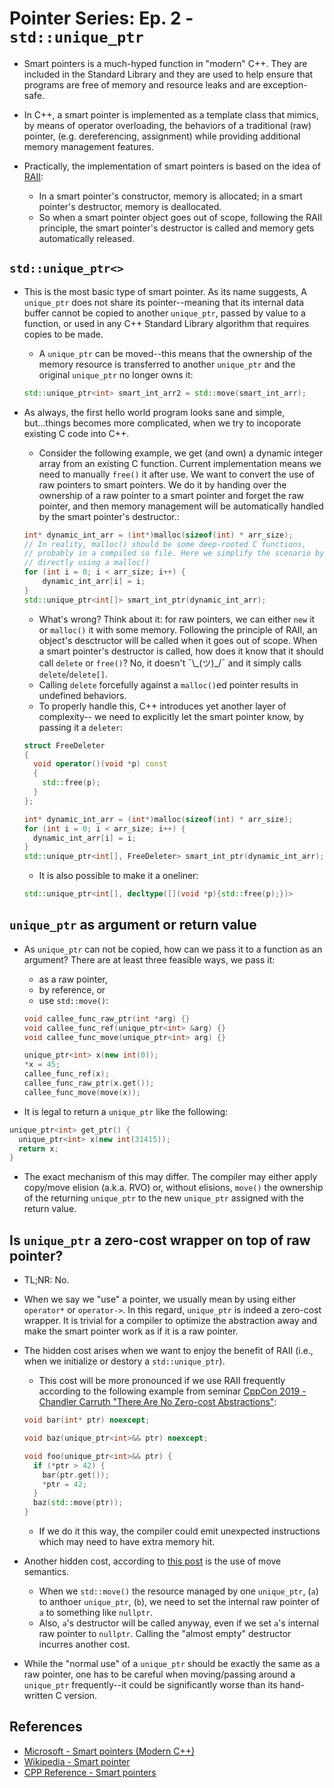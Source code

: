 # Pointer Series: Ep. 2 - `std::unique_ptr`

- Smart pointers is a much-hyped function in "modern" C++. They are included
  in the Standard Library and they are used to help ensure that programs are
  free of memory and resource leaks and are exception-safe.

- In C++, a smart pointer is implemented as a template class that mimics, by
  means of operator overloading, the behaviors of a traditional (raw) pointer,
  (e.g. dereferencing, assignment) while providing additional memory management
  features.

- Practically, the implementation of smart pointers is based on the idea of
  [RAII](../01_raii-and-the-rule-of-five):
    - In a smart pointer's constructor, memory is allocated; in a smart
      pointer's destructor, memory is deallocated.
    - So when a smart pointer object goes out of scope, following the RAII
      principle, the smart pointer's destructor is called and memory gets
      automatically released.

## `std::unique_ptr<>`

- This is the most basic type of smart pointer. As its name suggests, A
  `unique_ptr` does not share its pointer--meaning that its internal data buffer
  cannot be copied to another `unique_ptr`, passed by value to a function, or
  used in any C++ Standard Library algorithm that requires copies to be made.

    - A `unique_ptr` can be moved--this means that the ownership of
      the memory resource is transferred to another `unique_ptr` and the
      original `unique_ptr` no longer owns it:

  ```C++
  std::unique_ptr<int> smart_int_arr2 = std::move(smart_int_arr);
  ```

- As always, the first hello world program looks sane and simple, but...things
  becomes more complicated, when we try to incoporate existing C code into C++.

    - Consider the following example, we get (and own) a dynamic integer
      array from an existing C function. Current implementation means we need to
      manually `free()` it after use. We want to convert the use of raw pointers
      to smart pointers. We do it by handing over the ownership of a raw pointer
      to a smart pointer and forget the raw pointer, and then memory management
      will be automatically handled by the smart pointer's destructor.:

  ```C++
  int* dynamic_int_arr = (int*)malloc(sizeof(int) * arr_size);
  // In reality, malloc() should be some deep-rooted C functions,
  // probably in a compiled so file. Here we simplify the scenario by
  // directly using a malloc()
  for (int i = 0; i < arr_size; i++) {
      dynamic_int_arr[i] = i;
  }
  std::unique_ptr<int[]> smart_int_ptr(dynamic_int_arr);
  ```

    - What's wrong? Think about it: for raw pointers, we can either `new` it
      or `malloc()` it with some memory. Following the principle of RAII, an
      object's desctructor will be called when it goes out of scope. When a
      smart pointer's destructor is called, how does it know that it should
      call `delete` or `free()`? No, it doesn't ¯\\\_(ツ)\_\/¯ and it simply
      calls `delete`/`delete[]`.
    - Calling `delete` forcefully against a `malloc()`ed pointer results in
      undefined behaviors.
    - To properly handle this, C++ introduces yet another layer of complexity--
      we need to explicitly let the smart pointer know, by passing it a `deleter`:

  ```C++
  struct FreeDeleter
  {
    void operator()(void *p) const
    {
      std::free(p);
    }
  };

  int* dynamic_int_arr = (int*)malloc(sizeof(int) * arr_size);
  for (int i = 0; i < arr_size; i++) {
    dynamic_int_arr[i] = i;
  }
  std::unique_ptr<int[], FreeDeleter> smart_int_ptr(dynamic_int_arr);
  ```

    - It is also possible to make it a oneliner:

  ```C++
  std::unique_ptr<int[], decltype([](void *p){std::free(p);})>
  ```

## `unique_ptr` as argument or return value

- As `unique_ptr` can not be copied, how can we pass it to a function as an
  argument? There are at least three feasible ways, we pass it:

    - as a raw pointer,
    - by reference, or
    - use `std::move()`:

  ```C++
  void callee_func_raw_ptr(int *arg) {}
  void callee_func_ref(unique_ptr<int> &arg) {}
  void callee_func_move(unique_ptr<int> arg) {}

  unique_ptr<int> x(new int(0));
  *x = 45;
  callee_func_ref(x);
  callee_func_raw_ptr(x.get());
  callee_func_move(move(x));
  ```

- It is legal to return a `unique_ptr` like the following:

```C++
unique_ptr<int> get_ptr() {
  unique_ptr<int> x(new int(31415));
  return x;
}
```

- The exact mechanism of this may differ. The compiler may either apply copy/move
  elision (a.k.a. RVO) or, without elisions, `move()` the ownership of the returning
  `unique_ptr` to the new `unique_ptr` assigned with the return value.

## Is `unique_ptr` a zero-cost wrapper on top of raw pointer?

- TL;NR: No.

- When we say we "use" a pointer, we usually mean by using either `operator*`
  or `operator->`. In this regard, `unique_ptr` is indeed a zero-cost wrapper.
  It is trivial for a compiler to optimize the abstraction away and make
  the smart pointer work as if it is a raw pointer.

- The hidden cost arises when we want to enjoy the benefit of RAII (i.e., when
  we initialize or destory a `std::unique_ptr`).

    - This cost will be more pronounced if we use RAII frequently according to
      the following example from seminar
      [CppCon 2019 - Chandler Carruth "There Are No Zero-cost Abstractions"](https://www.youtube.com/watch?v=rHIkrotSwcc):

  ```C++
  void bar(int* ptr) noexcept;

  void baz(unique_ptr<int>&& ptr) noexcept;

  void foo(unique_ptr<int>&& ptr) {
    if (*ptr > 42) {
      bar(ptr.get());
      *ptr = 42;
    }
    baz(std::move(ptr));
  }
  ```

    - If we do it this way, the compiler could emit unexpected instructions
      which may need to have extra memory hit.

- Another hidden cost, according to
  [this post](https://www.thecodedmessage.com/posts/cpp-move/)
  is the use of move semantics.

    - When we `std::move()` the resource managed by one `unique_ptr`, (`a`) to
      anthoer `unique_ptr`, (`b`), we need to set the internal raw pointer of
      `a` to something like `nullptr`.
    - Also, `a`'s destructor will be called anyway, even if we set `a`'s
      internal raw pointer to `nullptr`. Calling the "almost empty" destructor
      incurres another cost.

- While the "normal use" of a `unique_ptr` should be exactly the same as a raw
  pointer, one has to be careful when moving/passing around a `unique_ptr`
  frequently--it could be significantly worse than its hand-written C version.

## References

- [Microsoft - Smart pointers (Modern C++)](https://learn.microsoft.com/en-us/cpp/cpp/smart-pointers-modern-cpp?view=msvc-170)
- [Wikipedia - Smart pointer](https://en.wikipedia.org/wiki/Smart_pointer)
- [CPP Reference - Smart pointers](https://en.cppreference.com/book/intro/smart_pointers)
